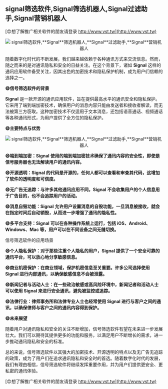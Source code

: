 ## **signal筛选软件,**Signal**筛选机器人,**Signal**过滤助手,**Signal**营销机器人**

[😍想了解推广相关软件的朋友请登录 http://www.vst.tw](http://www.vst.tw)

 <center><img src="https://vst.tw/MP4/tuiguang/png/7.png" alt="signal筛选软件,**Signal**筛选机器人,**Signal**过滤助手,**Signal**营销机器人"></center>

随着数字化时代的不断发展，我们越来越依赖于各种通讯方式来交流信息。然而，随之而来的是对通讯隐私和安全的日益关注。在这个背景下，诸如 **Signal** 这样的通讯应用软件备受关注，因其出色的加密技术和隐私保护机制，成为用户们信赖的选择之一。

**😄信号筛选软件的背景**

**Signal** 是一款开源的通讯应用软件，旨在提供最高水平的通讯安全和隐私保护。它采用了端到端加密技术，确保用户的消息内容只能由发送者和接收者解读，而无法被第三方窃取。这种加密技术不仅适用于文本消息，还包括语音通话、视频通话等各种通讯形式，为用户提供了全方位的隐私保护。

**😄主要特点与优势**

 <center><img src="https://vst.tw/MP4/tuiguang/png/8.png" alt="signal筛选软件,**Signal**筛选机器人,**Signal**过滤助手,**Signal**营销机器人"></center>

**😄端到端加密：**Signal** 使用的端到端加密技术确保了通讯内容的安全性，即使是信号服务器也无法解读用户的通讯内容。**

**😄开源透明：**Signal** 的代码是开源的，任何人都可以查看和审查其代码，这增加了软件的透明度和可信度。**

**😄无广告无追踪：与许多其他通讯应用不同，**Signal** 不会收集用户的个人信息用于广告目的，也不会追踪用户的活动。**

**😄消息自毁功能：**Signal** 允许用户设置消息的自毁功能，一旦消息被接收，就会在指定时间后自动销毁，从而进一步增强了通讯的隐私性。**

**😄多平台支持：**Signal** 可以在各种操作系统上运行，包括 iOS、Android、Windows、Mac 等，用户可以在不同设备之间无缝切换。**

信号筛选软件的应用场景

**😄个人隐私保护：对于那些注重个人隐私的用户，**Signal** 提供了一个安全可靠的通讯平台，可以放心地分享敏感信息。**

**😄商业机密保护：在商业领域，保护机密信息至关重要。许多公司选择使用 **Signal** 进行内部通讯，以确保敏感信息不会被泄露。**

**😄新闻记者与活动人士：在一些政治敏感或高风险环境中，新闻记者和活动人士可以使用 **Signal** 来进行安全通讯，避免被监控或追踪。**

**😄法律行业：律师事务所和法律专业人士也经常使用 **Signal** 进行与客户之间的通讯，以确保律师与客户之间的通讯内容得到保护。**

**😄未来展望**

随着用户对通讯隐私和安全的关注不断增加，信号筛选软件有望在未来进一步发展壮大。我们可以期待其提供更多的功能和服务，以满足用户不断增长的需求，进一步推动通讯隐私和安全的标准。

总的来说，信号筛选软件以其强大的加密技术、开源透明的特点以及无广告无追踪的政策，成为了用户们在追求通讯隐私和安全时的首选。随着数字化时代的发展，我们有理由相信，信号筛选软件将继续发挥重要作用，并为用户们提供更安全、更私密的通讯体验。

[😍想了解推广相关软件的朋友请登录 http://www.vst.tw](http://www.vst.tw)



